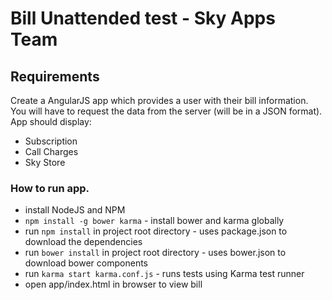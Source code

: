 # Bill Unattended test - Sky Apps Team

## Requirements

Create a AngularJS app which provides a user with their bill information.
You will have to request the data from the server (will be in a JSON format).
App should display:
 - Subscription
 - Call Charges
 - Sky Store

### How to run app.

- install NodeJS and NPM
- `npm install -g bower karma` - install bower and karma globally 
- run `npm install` in project root directory - uses package.json to download the dependencies
- run `bower install` in project root directory - uses bower.json to download bower components
- run  `karma start karma.conf.js` - runs tests using Karma test runner
- open app/index.html in browser to view bill